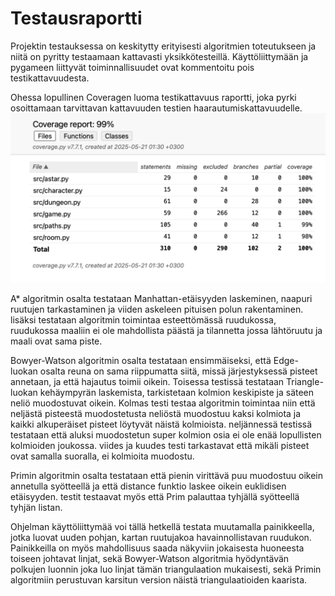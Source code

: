 # Testausraportti
Projektin testauksessa on keskitytty erityisesti algoritmien toteutukseen ja niitä on pyritty testaamaan kattavasti yksikkötesteillä. Käyttöliittymään ja pygameen liittyvät toiminnallisuudet ovat kommentoitu pois testikattavuudesta.

Ohessa lopullinen Coveragen luoma testikattavuus raportti, joka pyrki osoittamaan tarvittavan kattavuuden testien haarautumiskattavuudelle.
![Testikattavuus](https://github.com/LHuldin/tiralabra/raw/main/dokumentaatio/img/Näyttökuva%202025-05-21%20kello%201.35.43.png)

A* algoritmin osalta testataan Manhattan-etäisyyden laskeminen, naapuri ruutujen tarkastaminen ja viiden askeleen pituisen polun rakentaminen. lisäksi testataan algoritmin toimintaa esteettömässä ruudukossa, ruudukossa maaliin ei ole mahdollista päästä ja tilannetta jossa lähtöruutu ja maali ovat sama piste.

Bowyer-Watson algoritmin osalta testataan ensimmäiseksi, että Edge-luokan osalta reuna on sama riippumatta siitä, missä järjestyksessä pisteet annetaan, ja että hajautus toimii oikein. Toisessa testissä testataan Triangle-luokan kehäympyrän laskemista, tarkistetaan kolmion keskipiste ja säteen neliö muodostuvat oikein. Kolmas testi testaa algoritmin toimintaa niin että neljästä pisteestä muodostetusta neliöstä muodostuu kaksi kolmiota ja kaikki alkuperäiset pisteet löytyvät näistä kolmioista. neljännessä testissä testataan että aluksi muodostetun super kolmion osia ei ole enää lopullisten kolmioiden joukossa. viides ja kuudes testi tarkastavat että mikäli pisteet ovat samalla suoralla, ei kolmioita muodostu. 

Primin algoritmin osalta testataan että pienin virittävä puu muodostuu oikein annetulla syötteellä ja että distance funktio laskee oikein euklidisen etäisyyden. testit testaavat myös että Prim palauttaa tyhjällä syötteellä tyhjän listan.

Ohjelman käyttöliittymää voi tällä hetkellä testata muutamalla painikkeella, jotka luovat uuden pohjan, kartan ruutujakoa havainnollistavan ruudukon. Painikkeilla on myös mahdollisuus saada näkyviin jokaisesta huoneesta toiseen johtavat linjat, sekä Bowyer-Watson algoritmia hyödyntävän polkujen luonnin joka luo linjat tämän triangulaation mukaisesti, sekä Primin algoritmiin perustuvan karsitun version näistä triangulaatioiden kaarista. 
